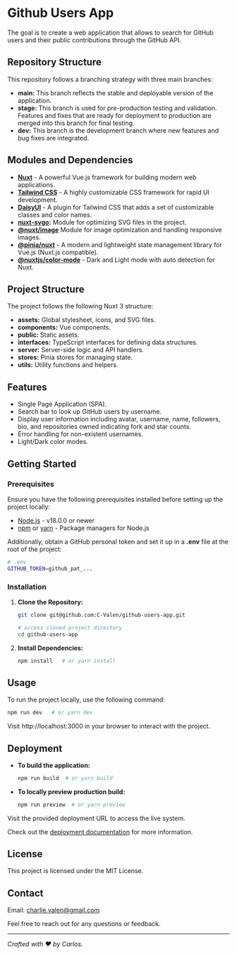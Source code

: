 # Github Users App

The goal is to create a web application that allows to search for GitHub users and their public contributions through the GitHub API.

## Repository Structure

This repository follows a branching strategy with three main branches:

- **main:** This branch reflects the stable and deployable version of the application.
- **stage:** This branch is used for pre-production testing and validation. Features and fixes that are ready for deployment to production are merged into this branch for final testing.
- **dev:** This branch is the development branch where new features and bug fixes are integrated.

## Modules and Dependencies

- **[Nuxt](https://nuxt.com/)** - A powerful Vue.js framework for building modern web applications.
- **[Tailwind CSS](https://tailwindcss.com/)** - A highly customizable CSS framework for rapid UI development.
- **[DaisyUI](https://daisyui.com/)** - A plugin for Tailwind CSS that adds a set of customizable classes and color names.
- **[nuxt-svgo](https://github.com/cpsoinos/nuxt-svgo):** Module for optimizing SVG files in the project.
- **[@nuxt/image](https://image.nuxtjs.org/)** Module for image optimization and handling responsive images.
- **[@pinia/nuxt](https://pinia.esm.dev/)** - A modern and lightweight state management library for Vue.js (Nuxt.js compatible).
- **[@nuxtjs/color-mode](https://color-mode.nuxtjs.org/)** - Dark and Light mode with auto detection for Nuxt.

## Project Structure

The project follows the following Nuxt 3 structure:

- **assets:** Global stylesheet, icons, and SVG files.
- **components:** Vue components.
- **public:** Static assets.
- **interfaces:** TypeScript interfaces for defining data structures.
- **server:** Server-side logic and API handlers.
- **stores:** Pinia stores for managing state.
- **utils:** Utility functions and helpers.

## Features

- Single Page Application (SPA).
- Search bar to look up GitHub users by username.
- Display user information including avatar, username, name, followers, bio, and repositories owned indicating fork and star counts.
- Error handling for non-existent usernames.
- Light/Dark color modes.

## Getting Started

### Prerequisites

Ensure you have the following prerequisites installed before setting up the project locally:

- [Node.js](https://nodejs.org/) - v18.0.0 or newer
- [npm](https://www.npmjs.com/) or [yarn](https://yarnpkg.com/) - Package managers for Node.js

Additionally, obtain a GitHub personal token and set it up in a **.env** file at the root of the project:
   ```bash
   # .env
   GITHUB_TOKEN=github_pat_...
   ```

### Installation

1. **Clone the Repository:**

   ```bash
   git clone git@github.com:C-Valen/github-users-app.git

   # access cloned project directory
   cd github-users-app
   ```

2. **Install Dependencies:**
   ```bash
   npm install   # or yarn install
   ```

## Usage

To run the project locally, use the following command:
   ```bash
   npm run dev   # or yarn dev
   ```
Visit http://localhost:3000 in your browser to interact with the project.

## Deployment

- **To build the application:**

   ```bash
   npm run build  # or yarn build
   ```

- **To locally preview production build:**
   ```bash
   npm run preview  # or yarn preview
   ```

Visit the provided deployment URL to access the live system.

Check out the [deployment documentation](https://nuxt.com/docs/getting-started/deployment) for more information.

## License

This project is licensed under the MIT License.

## Contact

Email: charlie.valen@gmail.com

Feel free to reach out for any questions or feedback.

---

*Crafted with ❤️ by Carlos.*